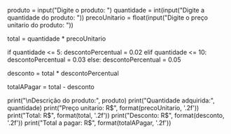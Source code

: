 produto = input("Digite o produto: ")
quantidade = int(input("Digite a quantidade do produto: "))
precoUnitario = float(input("Digite o preço unitario do produto: "))

total = quantidade * precoUnitario

if quantidade <= 5:
    descontoPercentual = 0.02
elif quantidade <= 10:
    descontoPercentual = 0.03
else:
    descontoPercentual = 0.05

desconto = total * descontoPercentual

totalAPagar = total - desconto

print("\nDescrição do produto:", produto)
print("Quantidade adquirida:", quantidade)
print("Preço unitario: R$", format(precoUnitario, '.2f'))
print("Total: R$", format(total, '.2f'))
print("Desconto: R$", format(desconto, '.2f'))
print("Total a pagar: R$", format(totalAPagar, '.2f'))
